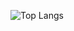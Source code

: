 ![Top Langs](https://github-readme-stats.vercel.app/api/top-langs/?username=y-dada-dev\&layout=compact&langs_count=99)
